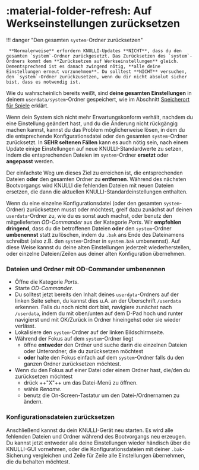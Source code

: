 #  :material-folder-refresh: Auf Werkseinstellungen zurücksetzen

!!! danger "Den gesamten `system`-Ordner zurücksetzen"

     **Normalerweise** erfordern KNULLI-Updates **NICHT**, dass du den gesamten `system`-Ordner zurückgesetzt. Das Zurücksetzen des `system`-Ordners kommt dem **Zurücksetzen auf Werkseinstellungen** gleich. Dementsprechend ist es danach zwingend nötig, **alle deine Einstellungen erneut vorzunehmen**. Du solltest **NICHT** versuchen, den `system`-Ordner zurückzusetzen, wenn du dir nicht absolut sicher bist, dass es notwendig ist.

Wie du wahrscheinlich bereits weißt, sind **deine gesamten Einstellungen** in deinem `userdata/system`-Ordner gespeichert, wie im Abschnitt [Speicherort für Spiele](../../play/add-games/game-storage) erklärt.

Wenn dein System sich nicht mehr Erwartungskonform verhält, nachdem du eine Einstellung geändert hast, und du die Änderung nicht rückgängig machen kannst, kannst du das Problem möglicherweise lösen, in dem du die entsprechende Konfigurationsdatei oder den gesamten `system`-Ordner zurücksetzt. In **SEHR seltenen Fällen** kann es auch nötig sein, nach einem Update einige Einstellungen auf neue KNULLI-Standardwerte zu setzen, indem die entsprechenden Dateien im `system`-Ordner **ersetzt** oder **angepasst** werden.

Der einfachste Weg um dieses Ziel zu erreichen ist, die entsprechenden Dateien **oder** den gesamten Ordner zu **entfernen**. Während des nächsten Bootvorgangs wird KNULLI die fehlenden Dateien mit neuen Dateien ersetzen, die dann die aktuellen KNULLI-Standardeinstellungen enthalten.

Wenn du eine einzelne Konfigurationsdatei (oder den gesamten `system`-Ordner) zurücksetzen musst oder möchtest, greif dazu zunächst auf deinen `userdata`-Ordner zu, wie du es sonst auch machst, oder benutz den mitgelieferten *OD-Commander* aus der Kategorie *Ports*. Wir **empfehlen dringend**, dass du die betroffenen Dateien **oder** den `system`-Ordner **umbenennst** statt zu löschen, indem du `.bak` ans Ende des Dateinamens schreibst (also z.B. den `system`-Ordner in `system.bak` umbenennst). Auf diese Weise kannst du deine alten Einstellungen jederzeit wiederherstellen, oder einzelne Dateien/Zeilen aus deiner alten Konfiguration übernehmen.

### Dateien und Ordner mit OD-Commander umbenennen

* Öffne die Kategorie *Ports*.
* Starte *OD-Commander*.
* Du solltest jetzt bereits den Inhalt deines `userdata`-Ordners auf der linken Seite sehen, du kannst dies u.A. an der Überschrift `/userdata` erkennen. Falls du noch nicht dort bist, navigiere zunächst nach `/userdata`, indem du mit oben/unten auf dem D-Pad hoch und runter navigierst und mit OK/Zurück in Ordner hineingehst oder sie wieder verlässt.
* Lokalisiere den `system`-Ordner auf der linken Bildschirmseite.
* Während der Fokus auf dem `system`-Ordner liegt
     * öffne **entweder** den Ordner und suche darin die einzelnen Dateien oder Unterordner, die du zurücksetzen möchtest
     * **oder** halte den Fokus einfach auf dem `system`-Ordner falls du den ganzen Ordner zurücksetzen möchtest.
* Wenn du den Fokus auf einer Datei oder einem Ordner hast, die/den du zurücksetzen möchtest
    * drück ++"X"++ um das Datei-Menü zu öffnen.
    * wähle *Rename*.
    * benutz die On-Screen-Tastatur um den Datei-/Ordnernamen zu ändern.

### Konfigurationsdateien zurücksetzen

Anschließend kannst du dein KNULLI-Gerät neu starten. Es wird alle fehlenden Dateien und Ordner während des Bootvorgangs neu erzeugen. Du kannst jetzt entweder alle deine Einstellungen wieder händisch über die KNULLI-GUI vornehmen, oder die Konfigurationsdateien mit deiner `.bak`-Sicherung vergleichen und Zeile für Zeile alle Einstellungen übernehmen, die du behalten möchtest.
